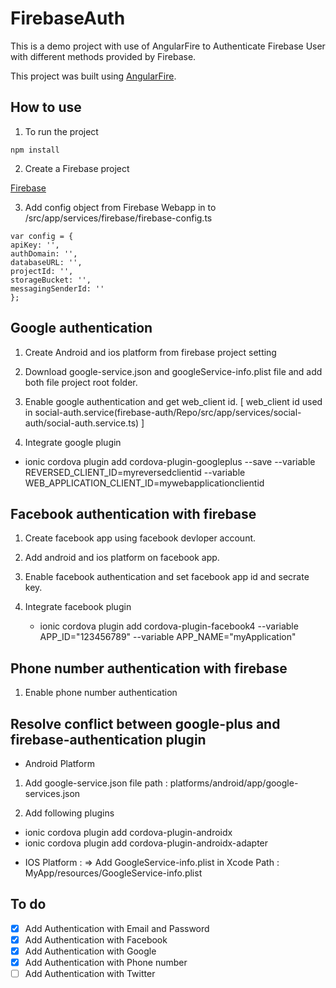 # FirebaseAuth
This is a demo project with use of AngularFire to Authenticate Firebase User with different methods provided by Firebase.

This project was built using [AngularFire](https://github.com/angular/angularfire).

## How to use

1. To run the project
  
  ```
  npm install
  ```
  
2. Create a Firebase project 
  
  [Firebase](https://console.firebase.google.com/)
  
3. Add config object from Firebase Webapp in to /src/app/services/firebase/firebase-config.ts
  
  ```
  var config = {
  apiKey: '',
  authDomain: '',
  databaseURL: '',
  projectId: '',
  storageBucket: '',
  messagingSenderId: ''
};
``` 

## Google authentication

1. Create Android and ios platform from firebase project setting 

2. Download google-service.json and googleService-info.plist file and add both file project root folder.

3. Enable google authentication and get web_client id. [ web_client id used in social-auth.service(firebase-auth/Repo/src/app/services/social-auth/social-auth.service.ts) ]

4. Integrate google plugin

 - ionic cordova plugin add cordova-plugin-googleplus --save --variable REVERSED_CLIENT_ID=myreversedclientid --variable WEB_APPLICATION_CLIENT_ID=mywebapplicationclientid


## Facebook authentication with firebase

1. Create facebook app using facebook devloper account.

2. Add android and ios platform on facebook app.

2. Enable facebook authentication and set facebook app id and secrate key.

3. Integrate facebook plugin

    -  ionic cordova plugin add cordova-plugin-facebook4 --variable APP_ID="123456789" --variable APP_NAME="myApplication"

## Phone number authentication with firebase

1. Enable phone number authentication

## Resolve conflict between google-plus and firebase-authentication plugin

* Android Platform 
1. Add google-service.json file 
   path : platforms/android/app/google-services.json

2. Add following plugins
- ionic cordova plugin add cordova-plugin-androidx
- ionic cordova plugin add cordova-plugin-androidx-adapter

* IOS Platform : 
=> Add GoogleService-info.plist in Xcode 
  Path : MyApp/resources/GoogleService-info.plist


## To do

- [x] Add Authentication with Email and Password
- [x] Add Authentication with Facebook
- [x] Add Authentication with Google
- [x] Add Authentication with Phone number
- [ ] Add Authentication with Twitter
